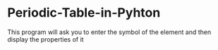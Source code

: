 # Periodic-Table-in-Pyhton
This program will ask you to enter the symbol of the element and then display the properties of it
